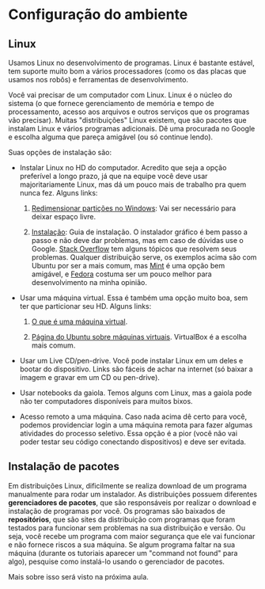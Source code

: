 # Configuração do ambiente

## Linux

Usamos Linux no desenvolvimento de programas. Linux é bastante estável, tem suporte muito bom a vários processadores (como os das placas que usamos nos robôs) e ferramentas de desenvolvimento.

Você vai precisar de um computador com Linux. Linux é o núcleo do sistema (o que fornece gerenciamento de memória e tempo de processamento, acesso aos arquivos e outros serviços que os programas vão precisar). Muitas "distribuições" Linux existem, que são pacotes que instalam Linux e vários programas adicionais. Dê uma procurada no Google e escolha alguma que pareça amigável (ou só continue lendo).

Suas opções de instalação são:

* Instalar Linux no HD do computador. Acredito que seja a opção preferível a longo prazo, já que na equipe você deve usar majoritariamente Linux, mas dá um pouco mais de trabalho pra quem nunca fez. Alguns links:

	1. [Redimensionar partições no 	Windows](http://www.howtogeek.com/101862/how-to-manage-partitions-on-windows-without-downloading-any-other-software/): Vai ser necessário para deixar espaço livre.

	2. [Instalação](https://help.ubuntu.com/community/Installation): Guia de instalação. O instalador gráfico é bem passo a passo e não deve dar problemas, mas em caso de dúvidas use o Google. [Stack Overflow](http://askubuntu.com/questions/6328/how-do-i-install-ubuntu) tem alguns tópicos que resolvem seus problemas. Qualquer distribuição serve, os exemplos acima são com Ubuntu por ser a mais comum, mas [Mint](http://www.linuxmint.com/about.php) é uma opção bem amigável, e [Fedora](https://getfedora.org/) costuma ser um pouco melhor para desenvolvimento na minha opinião.

* Usar uma máquina virtual. Essa é também uma opção muito boa, sem ter que particionar seu HD. Alguns links:

	1. [O que é uma máquina virtual](http://searchservervirtualization.techtarget.com/definition/virtual-machine).

	2. [Página do Ubuntu sobre máquinas virtuais](https://help.ubuntu.com/community/VirtualMachines). VirtualBox é a escolha mais comum.

* Usar um Live CD/pen-drive. Você pode instalar Linux em um deles e bootar do dispositivo. Links são fáceis de achar na internet (só baixar a imagem e gravar em um CD ou pen-drive).

* Usar notebooks da gaiola. Temos alguns com Linux, mas a gaiola pode não ter computadores disponíveis para muitos bixos.

* Acesso remoto a uma máquina. Caso nada acima dê certo para você, podemos providenciar login a uma máquina remota para fazer algumas atividades do processo seletivo. Essa opção é a pior (você não vai poder testar seu código conectando dispositivos) e deve ser evitada.

## Instalação de pacotes

Em distribuições Linux, dificilmente se realiza download de um programa manualmente para rodar um instalador. As distribuições possuem diferentes **gerenciadores de pacotes**, que são responsáveis por realizar o download e instalação de programas por você. Os programas são baixados de **repositórios**, que são sites da distribuição com programas que foram testados para funcionar sem problemas na sua distribuição e versão. Ou seja, você recebe um programa com maior segurança que ele vai funcionar e não fornece riscos a sua máquina. Se algum programa faltar na sua máquina (durante os tutoriais aparecer um "command not found" para algo), pesquise como instalá-lo usando o gerenciador de pacotes.

Mais sobre isso será visto na próxima aula.
